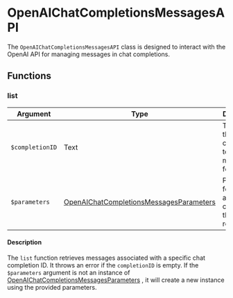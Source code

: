 # OpenAIChatCompletionsMessagesAPI

The `OpenAIChatCompletionsMessagesAPI` class is designed to interact with the OpenAI API for managing messages in chat completions.

## Functions

### list

| Argument      | Type                                                                          | Description                                                  |
|---------------|-------------------------------------------------------------------------------|--------------------------------------------------------------|
| `$completionID` | Text                                                                          | The ID of the chat completion to retrieve messages for.      |
| `$parameters`   | [OpenAIChatCompletionsMessagesParameters](OpenAIChatCompletionsMessagesParameters.md)                                     | Parameters for filtering and customizing the response.      |

#### Description

The `list` function retrieves messages associated with a specific chat completion ID. It throws an error if the `completionID` is empty. If the `$parameters` argument is not an instance of [OpenAIChatCompletionsMessagesParameters](OpenAIChatCompletionsMessagesParameters.md) , it will create a new instance using the provided parameters.
